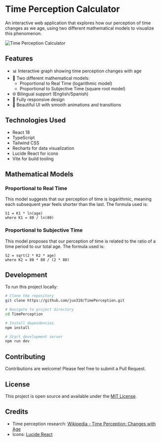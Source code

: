 # Time Perception Calculator

An interactive web application that explores how our perception of time changes as we age, using two different mathematical models to visualize this phenomenon.

![Time Perception Calculator](https://i.imgur.com/YourScreenshot.png)

## Features

- 📊 Interactive graph showing time perception changes with age
- 🔄 Two different mathematical models:
  - Proportional to Real Time (logarithmic model)
  - Proportional to Subjective Time (square root model)
- 🌐 Bilingual support (English/Spanish)
- 📱 Fully responsive design
- 🎨 Beautiful UI with smooth animations and transitions

## Technologies Used

- React 18
- TypeScript
- Tailwind CSS
- Recharts for data visualization
- Lucide React for icons
- Vite for build tooling

## Mathematical Models

### Proportional to Real Time
This model suggests that our perception of time is logarithmic, meaning each subsequent year feels shorter than the last. The formula used is:

```
S1 = K1 * ln(age)
where K1 = 80 / ln(80)
```

### Proportional to Subjective Time
This model proposes that our perception of time is related to the ratio of a time period to our total age. The formula used is:

```
S2 = sqrt(2 * K2 * age)
where K2 = 80 * 80 / (2 * 80)
```

## Development

To run this project locally:

```bash
# Clone the repository
git clone https://github.com/jux310/TimePerception.git

# Navigate to project directory
cd TimePerception

# Install dependencies
npm install

# Start development server
npm run dev
```

## Contributing

Contributions are welcome! Please feel free to submit a Pull Request.

## License

This project is open source and available under the [MIT License](LICENSE).

## Credits

- Time perception research: [Wikipedia - Time Perception: Changes with Age](https://en.wikipedia.org/wiki/Time_perception#Changes_with_age)
- Icons: [Lucide React](https://lucide.dev)